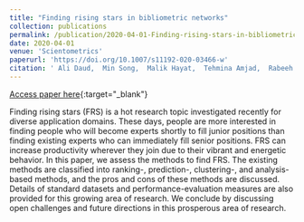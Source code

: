 ```yaml
---
title: "Finding rising stars in bibliometric networks"
collection: publications
permalink: /publication/2020-04-01-Finding-rising-stars-in-bibliometric-networks
date: 2020-04-01
venue: 'Scientometrics'
paperurl: 'https://doi.org/10.1007/s11192-020-03466-w'
citation: ' Ali Daud,  Min Song,  Malik Hayat,  Tehmina Amjad,  Rabeeh Abbasi,  Hassan Dawood,  Anwar Ghani, &quot;Finding rising stars in bibliometric networks.&quot; Scientometrics, 2020.'
---
```


[Access paper here](https://doi.org/10.1007/s11192-020-03466-w){:target="_blank"}

Finding rising stars (FRS) is a hot research topic investigated recently for diverse application domains. These days, people are more interested in finding people who will become experts shortly to fill junior positions than finding existing experts who can immediately fill senior positions. FRS can increase productivity wherever they join due to their vibrant and energetic behavior. In this paper, we assess the methods to find FRS. The existing methods are classified into ranking-, prediction-, clustering-, and analysis-based methods, and the pros and cons of these methods are discussed. Details of standard datasets and performance-evaluation measures are also provided for this growing area of research. We conclude by discussing open challenges and future directions in this prosperous area of research.
